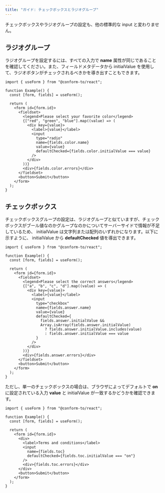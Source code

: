 ```yaml
---
title: "ガイド: チェックボックスとラジオグループ"
---
```


チェックボックスやラジオグループの設定も、他の標準的な input と変わりません。

## ラジオグループ

ラジオグループを設定するには、すべての入力で **name** 属性が同じであることを確認してください。また、フィールドメタデータから initialValue を使用して、ラジオボタンがチェックされるべきかを導き出すこともできます。

```tsx
import { useForm } from "@conform-to/react";

function Example() {
  const [form, fields] = useForm();

  return (
    <form id={form.id}>
      <fieldset>
        <legend>Please select your favorite color</legend>
        {["red", "green", "blue"].map((value) => (
          <div key={value}>
            <label>{value}</label>
            <input
              type="radio"
              name={fields.color.name}
              value={value}
              defaultChecked={fields.color.initialValue === value}
            />
          </div>
        ))}
        <div>{fields.color.errors}</div>
      </fieldset>
      <button>Submit</button>
    </form>
  );
}
```

## チェックボックス

チェックボックスグループの設定は、ラジオグループと似ていますが、チェックボックスがブール値なのかグループなのかについてサーバーサイドで情報が不足しているため、 initialValue は文字列または配列のいずれかになります。以下に示すように、 initialValue から **defaultChecked** 値を導出できます。

```tsx
import { useForm } from "@conform-to/react";

function Example() {
  const [form, fields] = useForm();

  return (
    <form id={form.id}>
      <fieldset>
        <legend>Please select the correct answers</legend>
        {["a", "b", "c", "d"].map((value) => (
          <div key={value}>
            <label>{value}</label>
            <input
              type="checkbox"
              name={fields.answer.name}
              value={value}
              defaultChecked={
                fields.answer.initialValue &&
                Array.isArray(fields.answer.initialValue)
                  ? fields.answer.initialValue.includes(value)
                  : fields.answer.initialValue === value
              }
            />
          </div>
        ))}
        <div>{fields.answer.errors}</div>
      </fieldset>
      <button>Submit</button>
    </form>
  );
}
```

ただし、単一のチェックボックスの場合は、ブラウザによってデフォルトで **on** に設定されている入力 **value** と initialValue が一致するかどうかを確認できます。

```tsx
import { useForm } from "@conform-to/react";

function Example() {
  const [form, fields] = useForm();

  return (
    <form id={form.id}>
      <div>
        <label>Terms and conditions</label>
        <input
          name={fields.toc}
          defaultChecked={fields.toc.initialValue === "on"}
        />
        <div>{fields.toc.errors}</div>
      </div>
      <button>Submit</button>
    </form>
  );
}
```

